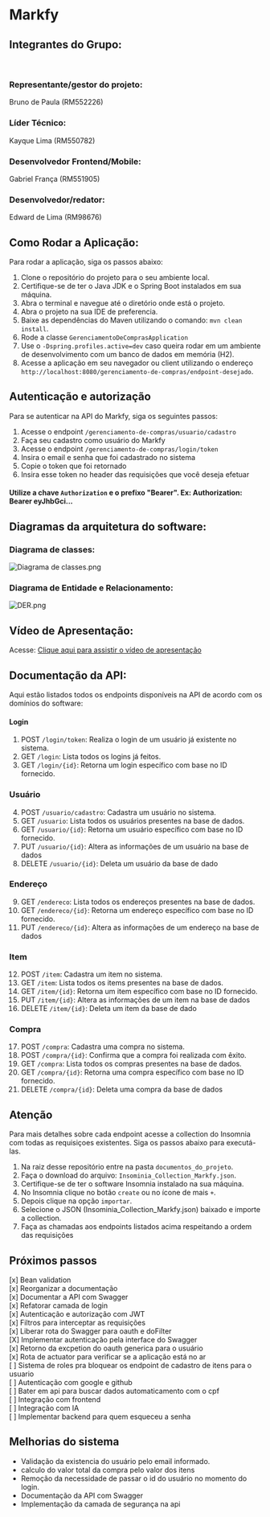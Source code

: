 # Markfy

## Integrantes do Grupo:

<br/>

### Representante/gestor do projeto:
Bruno de Paula (RM552226)

### Líder Técnico:
Kayque Lima (RM550782)

### Desenvolvedor Frontend/Mobile:
Gabriel França (RM551905)

### Desenvolvedor/redator:
Edward de Lima (RM98676)

## Como Rodar a Aplicação:

Para rodar a aplicação, siga os passos abaixo:

1. Clone o repositório do projeto para o seu ambiente local.
2. Certifique-se de ter o Java JDK e o Spring Boot instalados em sua máquina.
3. Abra o terminal e navegue até o diretório onde está o projeto.
4. Abra o projeto na sua IDE de preferencia.
5. Baixe as dependências do Maven utilizando o comando: `mvn clean install`.
6. Rode a classe `GerenciamentoDeComprasApplication`
5. Use o `-Dspring.profiles.active=dev` caso queira rodar em um ambiente de desenvolvimento com um banco de dados em memória (H2).
5. Acesse a aplicação em seu navegador ou client utilizando o endereço `http://localhost:8080/gerenciamento-de-compras/endpoint-desejado`.

## Autenticação e autorização 

<p>Para se autenticar na API do Markfy, siga os seguintes passos:</p>

1. Acesse o endpoint `/gerenciamento-de-compras/usuario/cadastro`
2. Faça seu cadastro como usuário do Markfy
3. Acesse o endpoint `/gerenciamento-de-compras/login/token`
4. Insira o email e senha que foi cadastrado no sistema
5. Copie o token que foi retornado
6. Insira esse token no header das requisições que você deseja efetuar 
 
#### Utilize a chave `Authorization` e o prefixo "Bearer". Ex: Authorization: Bearer eyJhbGci...


## Diagramas da arquitetura do software:

### Diagrama de classes:
![Diagrama de classes.png](https://drive.google.com/uc?export=view&id=1OPtObgZA_xpn8W3M-Fb5qXG9g-NKWYQ0)


### Diagrama de Entidade e Relacionamento:
![DER.png](https://drive.google.com/uc?export=view&id=1g8Z4mrtree0fMHMXuwoTZ6eveRQOJGGP)

## Vídeo de Apresentação:

Acesse: [Clique aqui para assistir o vídeo de apresentação](https://www.youtube.com/watch?v=k0ObOt--m1k)

## Documentação da API:

Aqui estão listados todos os endpoints disponíveis na API de acordo com os domínios do software:

#### Login
1. POST `/login/token`: Realiza o login de um usuário já existente no sistema.
2. GET  `/login`: Lista todos os logins já feitos.
3. GET  `/login/{id}`: Retorna um login específico com base no ID fornecido.

### Usuário
4. POST `/usuario/cadastro`: Cadastra um usuário no sistema.
5. GET  `/usuario`: Lista todos os usuários presentes na base de dados.
6. GET  `/usuario/{id}`: Retorna um usuário específico com base no ID fornecido.
7. PUT `/usuario/{id}`: Altera as informações de um usuário na base de dados
8. DELETE `/usuario/{id}`: Deleta um usuário da base de dado

### Endereço
9. GET `/endereco`: Lista todos os endereços presentes na base de dados.
10. GET  `/endereco/{id}`: Retorna um endereço específico com base no ID fornecido.
11. PUT `/endereco/{id}`: Altera as informações de um endereço na base de dados

### Item
12. POST `/item`: Cadastra um item no sistema.
13. GET  `/item`: Lista todos os items presentes na base de dados.
14. GET  `/item/{id}`: Retorna um item específico com base no ID fornecido.
15. PUT `/item/{id}`: Altera as informações de um item na base de dados
16. DELETE `/item/{id}`: Deleta um item da base de dado

### Compra
17. POST `/compra`: Cadastra uma compra no sistema.
18. POST `/compra/{id}`: Confirma que a compra foi realizada com êxito.
19. GET  `/compra`: Lista todos os compras presentes na base de dados.
20. GET  `/compra/{id}`: Retorna uma compra específico com base no ID fornecido.
21. DELETE `/compra/{id}`: Deleta uma compra da base de dados


## Atenção
Para mais detalhes sobre cada endpoint acesse a collection do Insomnia com todas as requisiçoes existentes. Siga os passos abaixo para executá-las.
1. Na raiz desse repositório entre na pasta `documentos_do_projeto`.
2. Faça o download do arquivo: `Insominia_Collection_Markfy.json`.
1. Certifique-se de ter o software Insomnia instalado na sua máquina.
3. No Insomnia clique no botão `create` ou no ícone de mais `+`.
4. Depois clique na opção `importar`.
5. Selecione o JSON (Insominia_Collection_Markfy.json) baixado e importe a collection.
6. Faça as chamadas aos endpoints listados acima respeitando a ordem das requisições




## Próximos passos 

[x]  Bean validation <br/>
[x]  Reorganizar a documentação <br/>
[x]  Documentar a API com Swagger <br/>
[x]  Refatorar camada de login <br/>
[x]  Autenticação e autorização com JWT <br/>
[x]  Filtros para interceptar as requisições <br/>
[x]  Liberar rota do Swagger para oauth e doFilter <br/>
[X]  Implementar autenticação pela interface do Swagger <br/>
[x]  Retorno da excpetion do oauth generica para o usuário <br/>
[x]  Rota de actuator para verificar se a aplicação está no ar <br/>
[ ]  Sistema de roles pra bloquear os endpoint de cadastro de itens para o usuario <br/>
[ ]  Autenticação com google e github <br/>
[ ]  Bater em api para buscar dados automaticamento com o cpf <br/>
[ ]  Integração com frontend <br/>
[ ]  Integração com IA <br/>
[ ]  Implementar backend para quem esqueceu a senha

## Melhorias do sistema 
- Validação da existencia do usuário pelo email informado.
- calculo do valor total da compra pelo valor dos itens
- Remoção da necessidade de passar o id do usuário no momento do login.
- Documentação da API com Swagger
- Implementação da camada de segurança na api
